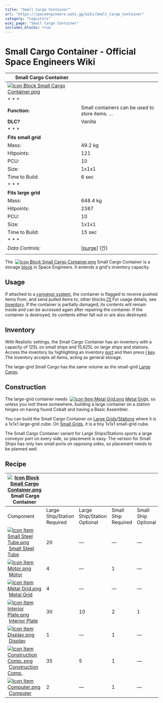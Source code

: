 ```yaml
---
title: "Small Cargo Container"
url: "https://spaceengineers.wiki.gg/wiki/Small_Cargo_Container"
category: "Logistics"
wiki_page: "Small Cargo Container"
includes_blocks: true
---
```


# Small Cargo Container - Official Space Engineers Wiki

| Small Cargo Container |     |
| --- | --- |
| [![Icon Block Small Cargo Container.png](https://spaceengineers.wiki.gg/images/Icon_Block_Small_Cargo_Container.png?4af936)](https://spaceengineers.wiki.gg/wiki/File:Icon_Block_Small_Cargo_Container.png) |     |
| * * * |     |
| **Function:** | Small containers can be used to store items. ... |
| **DLC?** | Vanilla |
| * * * |     |
| **Fits small grid** |     |
| Mass: | 49.2 kg |
| Hitpoints: | 121 |
| PCU: | 10  |
| Size: | 1x1x1 |
| Time to Build: | 6 sec |
| * * * |     |
| **Fits large grid** |     |
| Mass: | 648.4 kg |
| Hitpoints: | 2387 |
| PCU: | 10  |
| Size: | 1x1x1 |
| Time to Build: | 15 sec |
| * * * |     |
| _Data Controls:_ | \[[purge](https://spaceengineers.wiki.gg/wiki/Small_Cargo_Container?action=purge)\] ([?](https://spaceengineers.wiki.gg/wiki/Template:Info_Block))) |
|     |     |

The  [![Icon Block Small Cargo Container.png](https://spaceengineers.wiki.gg/images/thumb/Icon_Block_Small_Cargo_Container.png/21px-Icon_Block_Small_Cargo_Container.png?4af936)](https://spaceengineers.wiki.gg/wiki/Small_Cargo_Container "Small Cargo Container") Small Cargo Container is a storage [block](https://spaceengineers.wiki.gg/wiki/Block "Block") in Space Engineers. It extends a grid's inventory capacity.

## Usage

If attached to a [conveyor system](https://spaceengineers.wiki.gg/wiki/Conveyor_system "Conveyor system"), the container is flagged to receive pushed items from, and send pulled items to, other blocks.[\[1\]](http://forums.keenswh.com/post/show_single_post?pid=1282594029&postcount=1) For usage details, see [Inventory](https://spaceengineers.wiki.gg/wiki/Inventory "Inventory"). If the container is partially damaged, its contents will remain inside and can be accessed again after repairing the container. If the container is destroyed, its contents either fall out or are also destroyed.

## Inventory

With Realistic settings, the Small Cargo Container has an inventory with a capacity of 125L on small ships and 15,625L on large ships and stations. Access the inventory by highlighting an inventory [port](https://spaceengineers.wiki.gg/wiki/Port "Port") and then press [I key](https://spaceengineers.wiki.gg/wiki/Key_Bindings "Key Bindings"). The inventory accepts all items, acting as general storage.

The large-grid Small Cargo has the same volume as the small-grid [Large Cargo](https://spaceengineers.wiki.gg/wiki/Large_Cargo_Container "Large Cargo Container").

## Construction

The large-grid container needs  [![Icon Item Metal Grid.png](https://spaceengineers.wiki.gg/images/thumb/Icon_Item_Metal_Grid.png/21px-Icon_Item_Metal_Grid.png?c674cf)](https://spaceengineers.wiki.gg/wiki/Metal_Grid "Metal Grid") [Metal Grid](https://spaceengineers.wiki.gg/wiki/Metal_Grid "Metal Grid")s, so unless you loot these somewhere, building a large container on a station hinges on having found Cobalt and having a Basic Assembler.

You can build the Small Cargo Container on [Large Grids](https://spaceengineers.wiki.gg/wiki/Large_Grid "Large Grid")/[Stations](https://spaceengineers.wiki.gg/wiki/Station "Station") where it is a 1x1x1 large-grid cube. On [Small Grids](https://spaceengineers.wiki.gg/wiki/Small_Grid "Small Grid"), it is a tiny 1x1x1 small-grid cube.

The Small Cargo Container variant for Large Ships/Stations sports a large conveyor port on every side, so placement is easy. The version for Small Ships has only two small ports on opposing sides, so placement needs to be planned well.

## Recipe

| [![Icon Block Small Cargo Container.png](https://spaceengineers.wiki.gg/images/thumb/Icon_Block_Small_Cargo_Container.png/21px-Icon_Block_Small_Cargo_Container.png?4af936)](https://spaceengineers.wiki.gg/wiki/Small_Cargo_Container "Small Cargo Container") Small Cargo Container |     |     |     |     |
| --- | --- | --- | --- | --- |
| Component | Large Ship/Station  <br>Required | Large Ship/Station  <br>Optional | Small Ship  <br>Required | Small Ship  <br>Optional |
| [![Icon Item Small Steel Tube.png](https://spaceengineers.wiki.gg/images/thumb/Icon_Item_Small_Steel_Tube.png/21px-Icon_Item_Small_Steel_Tube.png?4fe418)](https://spaceengineers.wiki.gg/wiki/Small_Steel_Tube "Small Steel Tube") [Small Steel Tube](https://spaceengineers.wiki.gg/wiki/Small_Steel_Tube "Small Steel Tube") | 20  | —   | —   | —   |
| [![Icon Item Motor.png](https://spaceengineers.wiki.gg/images/thumb/Icon_Item_Motor.png/21px-Icon_Item_Motor.png?4a2f3f)](https://spaceengineers.wiki.gg/wiki/Motor "Motor") [Motor](https://spaceengineers.wiki.gg/wiki/Motor "Motor") | 4   | —   | 1   | —   |
| [![Icon Item Metal Grid.png](https://spaceengineers.wiki.gg/images/thumb/Icon_Item_Metal_Grid.png/21px-Icon_Item_Metal_Grid.png?c674cf)](https://spaceengineers.wiki.gg/wiki/Metal_Grid "Metal Grid") [Metal Grid](https://spaceengineers.wiki.gg/wiki/Metal_Grid "Metal Grid") | 4   | —   | —   | —   |
| [![Icon Item Interior Plate.png](https://spaceengineers.wiki.gg/images/thumb/Icon_Item_Interior_Plate.png/21px-Icon_Item_Interior_Plate.png?d80f8e)](https://spaceengineers.wiki.gg/wiki/Interior_Plate "Interior Plate") [Interior Plate](https://spaceengineers.wiki.gg/wiki/Interior_Plate "Interior Plate") | 30  | 10  | 2   | 1   |
| [![Icon Item Display.png](https://spaceengineers.wiki.gg/images/thumb/Icon_Item_Display.png/21px-Icon_Item_Display.png?a444bc)](https://spaceengineers.wiki.gg/wiki/Display "Display") [Display](https://spaceengineers.wiki.gg/wiki/Display "Display") | 1   | —   | 1   | —   |
| [![Icon Item Construction Comp..png](https://spaceengineers.wiki.gg/images/thumb/Icon_Item_Construction_Comp..png/21px-Icon_Item_Construction_Comp..png?cdc26f)](https://spaceengineers.wiki.gg/wiki/Construction_Comp. "Construction Comp.") [Construction Comp.](https://spaceengineers.wiki.gg/wiki/Construction_Comp. "Construction Comp.") | 35  | 5   | 1   | —   |
| [![Icon Item Computer.png](https://spaceengineers.wiki.gg/images/thumb/Icon_Item_Computer.png/21px-Icon_Item_Computer.png?65c1a4)](https://spaceengineers.wiki.gg/wiki/Computer "Computer") [Computer](https://spaceengineers.wiki.gg/wiki/Computer "Computer") | 2   | —   | 1   | —   |